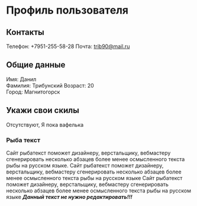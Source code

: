 # Профиль пользователя

## Контакты

Телефон: +7951-255-58-28
Почта: trib90@mail.ru

## Общие данные

Имя: Данил   
Фамилия: Трибунский
Возраст: 20      
Город: Магнитогорск   

## Укажи свои скилы
Отсутствуют,
Я пока вафелька

### Рыба текст
Сайт рыбатекст поможет дизайнеру, верстальщику, вебмастеру сгенерировать несколько абзацев более менее осмысленного текста рыбы на русском языке.
Сайт рыбатекст поможет дизайнеру, верстальщику, вебмастеру сгенерировать несколько абзацев более менее осмысленного текста рыбы на русском языке
Сайт рыбатекст поможет дизайнеру, верстальщику, вебмастеру сгенерировать несколько абзацев более менее осмысленного текста рыбы на русском языке
***Данный текст не нужно редактировать!!!***





